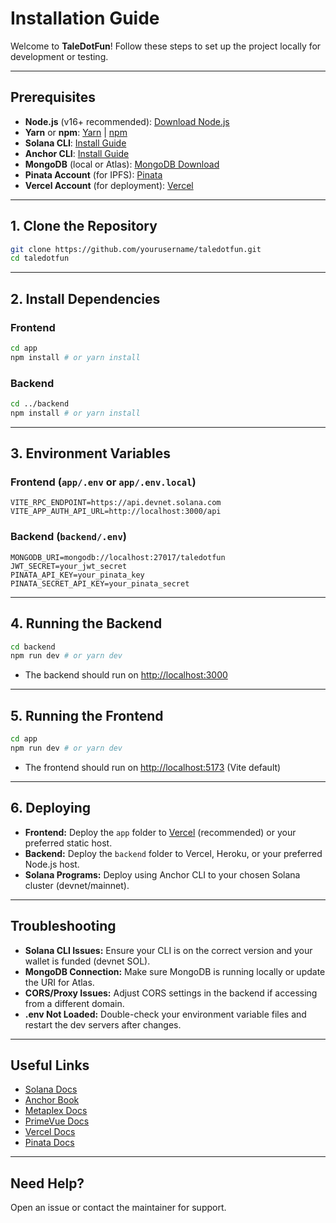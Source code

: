 # Installation Guide

Welcome to **TaleDotFun**! Follow these steps to set up the project locally for development or testing.

---

## Prerequisites

- **Node.js** (v16+ recommended): [Download Node.js](https://nodejs.org/)
- **Yarn** or **npm**: [Yarn](https://yarnpkg.com/) | [npm](https://www.npmjs.com/)
- **Solana CLI**: [Install Guide](https://docs.solana.com/cli/install-solana-cli-tools)
- **Anchor CLI**: [Install Guide](https://book.anchor-lang.com/chapter_2/installation.html)
- **MongoDB** (local or Atlas): [MongoDB Download](https://www.mongodb.com/try/download/community)
- **Pinata Account** (for IPFS): [Pinata](https://pinata.cloud/)
- **Vercel Account** (for deployment): [Vercel](https://vercel.com/)

---

## 1. Clone the Repository

```bash
git clone https://github.com/yourusername/taledotfun.git
cd taledotfun
```

---

## 2. Install Dependencies

### Frontend
```bash
cd app
npm install # or yarn install
```

### Backend
```bash
cd ../backend
npm install # or yarn install
```

---

## 3. Environment Variables

### Frontend (`app/.env` or `app/.env.local`)
```
VITE_RPC_ENDPOINT=https://api.devnet.solana.com
VITE_APP_AUTH_API_URL=http://localhost:3000/api
```

### Backend (`backend/.env`)
```
MONGODB_URI=mongodb://localhost:27017/taledotfun
JWT_SECRET=your_jwt_secret
PINATA_API_KEY=your_pinata_key
PINATA_SECRET_API_KEY=your_pinata_secret
```

---

## 4. Running the Backend

```bash
cd backend
npm run dev # or yarn dev
```
- The backend should run on [http://localhost:3000](http://localhost:3000)

---

## 5. Running the Frontend

```bash
cd app
npm run dev # or yarn dev
```
- The frontend should run on [http://localhost:5173](http://localhost:5173) (Vite default)

---

## 6. Deploying

- **Frontend:** Deploy the `app` folder to [Vercel](https://vercel.com/) (recommended) or your preferred static host.
- **Backend:** Deploy the `backend` folder to Vercel, Heroku, or your preferred Node.js host.
- **Solana Programs:** Deploy using Anchor CLI to your chosen Solana cluster (devnet/mainnet).

---

## Troubleshooting
- **Solana CLI Issues:** Ensure your CLI is on the correct version and your wallet is funded (devnet SOL).
- **MongoDB Connection:** Make sure MongoDB is running locally or update the URI for Atlas.
- **CORS/Proxy Issues:** Adjust CORS settings in the backend if accessing from a different domain.
- **.env Not Loaded:** Double-check your environment variable files and restart the dev servers after changes.

---

## Useful Links
- [Solana Docs](https://docs.solana.com/)
- [Anchor Book](https://book.anchor-lang.com/)
- [Metaplex Docs](https://docs.metaplex.com/)
- [PrimeVue Docs](https://primevue.org/)
- [Vercel Docs](https://vercel.com/docs)
- [Pinata Docs](https://docs.pinata.cloud/)

---

## Need Help?
Open an issue or contact the maintainer for support. 